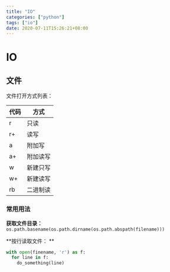 ```yaml
---
title: "IO"
categories: ["python"]
tags: ["io"]
date: 2020-07-11T15:26:21+08:00
---
```


# IO

## 文件

文件打开方式列表：

| 代码 | 方式     |
| ---- | -------- |
| r    | 只读     |
| r+   | 读写     |
| a    | 附加写   |
| a+   | 附加读写 |
| w    | 新建只写 |
| w+   | 新建读写 |
| rb   | 二进制读 |

### 常用用法

**获取文件目录：** `os.path.basename(os.path.dirname(os.path.abspath(filename)))`

**按行读取文件： **

```python
with open(finename, 'r') as f:
  for line in f:
    do_something(line)
```

